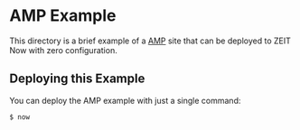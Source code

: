 # AMP Example

This directory is a brief example of a [AMP](https://amp.dev/) site that can be deployed to ZEIT Now with zero configuration.

## Deploying this Example

You can deploy the AMP example with just a single command:

```shell
$ now
```
